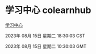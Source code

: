 # 学习中心 colearnhub
[学习中心](http://:56308/colearnhub/)

2023年 08月 15日 星期二 18:30:03 CST

2023年 08月 15日 星期二 10:30:03 GMT
